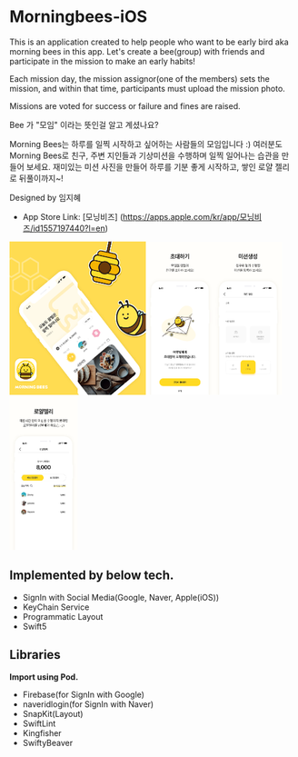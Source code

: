 # Morningbees-iOS

This is an application created to help people who want to be early bird aka morning bees in this app. Let's create a bee(group) with friends and participate in the mission to make an early habits!

Each mission day, the mission assignor(one of the members) sets the mission, and within that time, participants must upload the mission photo.

Missions are voted for success or failure and fines are raised.

Bee 가 "모임" 이라는 뜻인걸 알고 계셨나요?

Morning Bees는 하루를 일찍 시작하고 싶어하는 사람들의 모임입니다 :) 
여러분도 Morning Bees로 친구, 주변 지인들과 기상미션을 수행하며 일찍 일어나는 습관을 만들어 보세요.
재미있는 미션 사진을 만들어 하루를 기분 좋게 시작하고, 쌓인 로얄 젤리로 뒤풀이까지~!

Designed by 임지혜

* App Store Link: [모닝비즈] (https://apps.apple.com/kr/app/모닝비즈/id1557197440?l=en)

<img src="/ImageForReadMe/스크린샷1.png" width="120" height="270"><img src="/ImageForReadMe/스크린샷2.png" width="120" height="270"><img src="/ImageForReadMe/스크린샷3.png" width="120" height="270"><img src="/ImageForReadMe/스크린샷4.png" width="120" height="270"><img src="/ImageForReadMe/스크린샷5.png" width="120" height="270">

## Implemented by below tech.
* SignIn with Social Media(Google, Naver, Apple(iOS))
* KeyChain Service
* Programmatic Layout
* Swift5

## Libraries
**Import using Pod.**

* Firebase(for SignIn with Google)
* naveridlogin(for SignIn with Naver)
* SnapKit(Layout)
* SwiftLint
* Kingfisher
* SwiftyBeaver
